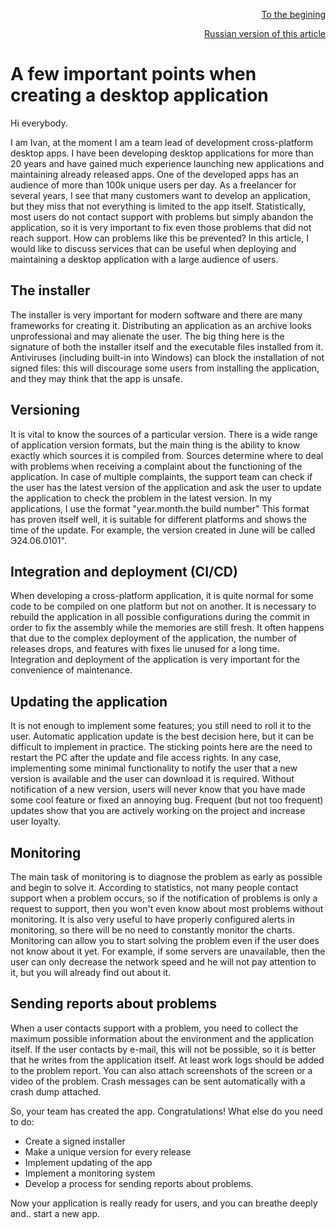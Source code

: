 <p align="right" width="100%"><a href="https://sploid.github.io/">To the begining</a></p>
<p align="right" width="100%"><a href="https://sploid.github.io/ru/desktop_services/">Russian version of this article</a></p>

# A few important points when creating a desktop application

Hi everybody.

I am Ivan, at the moment I am a team lead of development cross-platform desktop apps. I have been developing desktop applications for more than 20 years and have gained much experience launching new applications and maintaining already released apps. One of the developed apps has an audience of more than 100k unique users per day. As a freelancer for several years, I see that many customers want to develop an application, but they miss that not everything is limited to the app itself.
Statistically, most users do not contact support with problems but simply abandon the application, so it is very important to fix even those problems that did not reach support. How can problems like this be prevented? In this article, I would like to discuss services that can be useful when deploying and maintaining a desktop application with a large audience of users.

## The installer

The installer is very important for modern software and there are many frameworks for creating it. Distributing an application as an archive looks unprofessional and may alienate the user. The big thing here is the signature of both the installer itself and the executable files installed from it. Antiviruses (including built-in into Windows) can block the installation of not signed files: this will discourage some users from installing the application, and they may think that the app is unsafe.

## Versioning

It is vital to know the sources of a particular version. There is a wide range of application version formats, but the main thing is the ability to know exactly which sources it is compiled from. Sources determine where to deal with problems when receiving a complaint about the functioning of the application. In case of multiple complaints, the support team can check if the user has the latest version of the application and ask the user to update the application to check the problem in the latest version. In my applications, I use the format "year.month.the build number" This format has proven itself well, it is suitable for different platforms and shows the time of the update. For example, the version created in June will be called Э24.06.0101".

## Integration and deployment (CI/CD)

When developing a cross-platform application, it is quite normal for some code to be compiled on one platform but not on another. It is necessary to rebuild the application in all possible configurations during the commit in order to fix the assembly while the memories are still fresh. It often happens that due to the complex deployment of the application, the number of releases drops, and features with fixes lie unused for a long time. Integration and deployment of the application is very important for the convenience of maintenance.

## Updating the application

It is not enough to implement some features; you still need to roll it to the user. Automatic application update is the best decision here, but it can be difficult to implement in practice. The sticking points here are the need to restart the PC after the update and file access rights. In any case, implementing some minimal functionality to notify the user that a new version is available and the user can download it is required. Without notification of a new version, users will never know that you have made some cool feature or fixed an annoying bug. Frequent (but not too frequent) updates show that you are actively working on the project and increase user loyalty.

## Monitoring

The main task of monitoring is to diagnose the problem as early as possible and begin to solve it. According to statistics, not many people contact support when a problem occurs, so if the notification of problems is only a request to support, then you won't even know about most problems without monitoring. It is also very useful to have properly configured alerts in monitoring, so there will be no need to constantly monitor the charts. Monitoring can allow you to start solving the problem even if the user does not know about it yet. For example, if some servers are unavailable, then the user can only decrease the network speed and he will not pay attention to it, but you will already find out about it.

## Sending reports about problems

When a user contacts support with a problem, you need to collect the maximum possible information about the environment and the application itself. If the user contacts by e-mail, this will not be possible, so it is better that he writes from the application itself. At least work logs should be added to the problem report. You can also attach screenshots of the screen or a video of the problem. Crash messages can be sent automatically with a crash dump attached.

So, your team has created the app. Congratulations! What else do you need to do:

- Create a signed installer
- Make a unique version for every release
- Implement updating of the app
- Implement a monitoring system
- Develop a process for sending reports about problems.

Now your application is really ready for users, and you can breathe deeply and.. start a new app.

